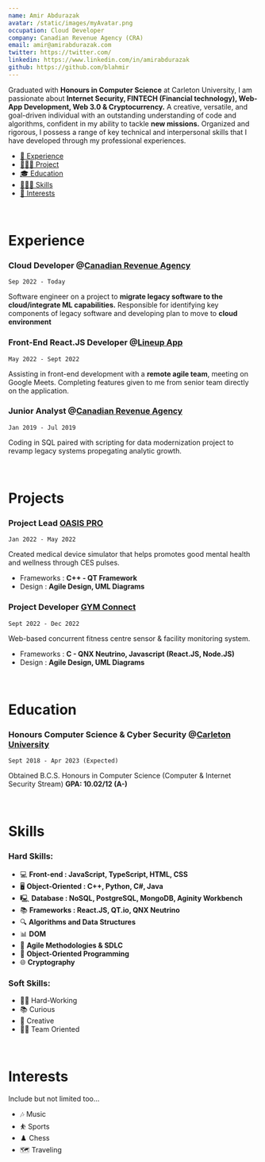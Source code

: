```yaml
---
name: Amir Abdurazak
avatar: /static/images/myAvatar.png
occupation: Cloud Developer
company: Canadian Revenue Agency (CRA)
email: amir@amirabdurazak.com
twitter: https://twitter.com/
linkedin: https://www.linkedin.com/in/amirabdurazak
github: https://github.com/blahmir
---
```


Graduated with **Honours in Computer Science** at Carleton University, I am passionate about **Internet Security, FINTECH (Financial technology), Web-App Development, Web 3.0 & Cryptocurrency.** A creative, versatile, and goal-driven individual with an outstanding understanding of code and algorithms, confident in my ability to tackle **new missions.** Organized and rigorous, I possess a range of key technical and interpersonal skills that I have developed through my professional experiences.

- [💼 Experience](#experience)
- [🧑🏻‍💻 Project](#projects)
- [🎓 Education](#education)
- [🤹🏼‍♂️ Skills](#skills)
- [🏐 Interests](#interests)

<br />

# Experience

### Cloud Developer @**[Canadian Revenue Agency](https://www.canada.ca/en/revenue-agency.html)**

`Sep 2022 - Today`

Software engineer on a project to **migrate legacy software to the cloud/integrate ML capabilities.** Responsible for identifying key components of legacy software and developing plan to move to **cloud environment**

### Front-End React.JS Developer @[Lineup App](https://www.lineupappq.com/)

`May 2022 - Sept 2022`

Assisting in front-end development with a **remote agile team**, meeting on Google Meets. Completing features given to me from senior team directly on the application.

### Junior Analyst @[Canadian Revenue Agency](https://www.canada.ca/en/revenue-agency.html)

`Jan 2019 - Jul 2019`

Coding in SQL paired with scripting for data modernization project to revamp legacy systems propegating analytic growth.

<br />

# Projects

### Project Lead [OASIS PRO](./blog/projects/oasis-pro)

`Jan 2022 - May 2022`

Created medical device simulator that helps promotes good mental health and wellness through CES pulses.

- Frameworks : **C++ - QT Framework**
- Design : **Agile Design, UML Diagrams**

### Project Developer [GYM Connect](./blog/projects/gym-connect)

`Sept 2022 - Dec 2022`

Web-based concurrent fitness centre sensor & facility monitoring system.

- Frameworks : **C - QNX Neutrino, Javascript (React.JS, Node.JS)**
- Design : **Agile Design, UML Diagrams**

<br />

# Education

### Honours Computer Science & Cyber Security @[Carleton University ](https://www.excelia-group.com)

`Sept 2018 - Apr 2023 (Expected)`

Obtained B.C.S. Honours in Computer Science (Computer & Internet Security Stream)
**GPA: 10.02/12 (A-)**

<br />

# Skills

### Hard Skills:

- 💻 **Front-end : JavaScript, TypeScript, HTML, CSS**
- 🖥️ **Object-Oriented : C++, Python, C#, Java**
- 🖳 **Database : NoSQL, PostgreSQL, MongoDB, Aginity Workbench**
- 📚 **Frameworks : React.JS, QT.io, QNX Neutrino**
- 🔍 **Algorithms and Data Structures**
- 📊 **DOM**
- 📑 **Agile Methodologies & SDLC**
- 📝 **Object-Oriented Programming**
- 🌐 **Cryptography**

### Soft Skills:

- 🧑‍💼 Hard-Working
- 📚 Curious
- 🎨 Creative
- 🤝🏼 Team Oriented

<br />

# Interests

Include but not limited too...

- 🎶 Music
- ⛹️ Sports
- ♟️ Chess
- 🗺️ Traveling
